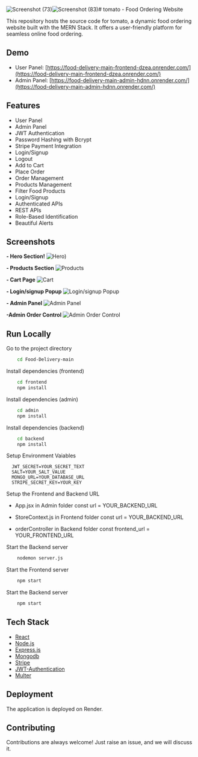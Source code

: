 ![Screenshot (73)](https://github.com/user-attachments/assets/be4e1235-7604-4dcf-893d-7cba7abef2ad)![Screenshot (83)](https://github.com/user-attachments/assets/b5b38710-9a87-4368-9a1e-12cb8f4b0c05)# tomato - Food Ordering Website

This repository hosts the source code for tomato, a dynamic food ordering website built with the MERN Stack. It offers a user-friendly platform for seamless online food ordering.

## Demo

- User Panel: [https://food-delivery-main-frontend-dzea.onrender.com/](https://food-delivery-main-frontend-dzea.onrender.com/)
- Admin Panel: [https://food-delivery-main-admin-hdnn.onrender.com/](https://food-delivery-main-admin-hdnn.onrender.com/)

## Features

- User Panel
- Admin Panel
- JWT Authentication
- Password Hashing with Bcrypt
- Stripe Payment Integration
- Login/Signup
- Logout
- Add to Cart
- Place Order
- Order Management
- Products Management
- Filter Food Products
- Login/Signup
- Authenticated APIs
- REST APIs
- Role-Based Identification
- Beautiful Alerts

## Screenshots
**- Hero Section!**
![Hero)](https://github.com/user-attachments/assets/faf1cbfa-c21f-439f-ae49-8ccaad025420)

**- Products Section**
![Products](https://github.com/user-attachments/assets/4b54e997-0a0c-4da5-a2a4-2ae783609924)

**- Cart Page**
![Cart](https://github.com/user-attachments/assets/c728bbd5-1809-4743-8f94-696e62d65548)

**- Login/signup Popup**
![ Login/signup Popup](https://github.com/user-attachments/assets/70b70c18-4883-4337-8311-803aa7d6bcbc)

**- Admin Panel**
![Admin Panel](https://github.com/user-attachments/assets/c48dc4c2-ddf4-4a9f-ae80-4195101fa2fa)

**-Admin Order Control**
![Admin Order Control](https://github.com/user-attachments/assets/5ef81e75-d682-4103-961a-772d2d3dc2ad)

## Run Locally

Go to the project directory

```bash
    cd Food-Delivery-main
```

Install dependencies (frontend)

```bash
    cd frontend
    npm install
```

Install dependencies (admin)

```bash
    cd admin
    npm install
```

Install dependencies (backend)

```bash
    cd backend
    npm install
```

Setup Environment Vaiables

```Make .env file in "backend" folder and store environment Variables
  JWT_SECRET=YOUR_SECRET_TEXT
  SALT=YOUR_SALT_VALUE
  MONGO_URL=YOUR_DATABASE_URL
  STRIPE_SECRET_KEY=YOUR_KEY
```

Setup the Frontend and Backend URL

- App.jsx in Admin folder
  const url = YOUR_BACKEND_URL
- StoreContext.js in Frontend folder
  const url = YOUR_BACKEND_URL

- orderController in Backend folder
  const frontend_url = YOUR_FRONTEND_URL

Start the Backend server

```bash
    nodemon server.js
```

Start the Frontend server

```bash
    npm start
```

Start the Backend server

```bash
    npm start
```

## Tech Stack

- [React](https://reactjs.org/)
- [Node.js](https://nodejs.org/en)
- [Express.js](https://expressjs.com/)
- [Mongodb](https://www.mongodb.com/)
- [Stripe](https://stripe.com/)
- [JWT-Authentication](https://jwt.io/introduction)
- [Multer](https://www.npmjs.com/package/multer)

## Deployment

The application is deployed on Render.

## Contributing

Contributions are always welcome!
Just raise an issue, and we will discuss it.


